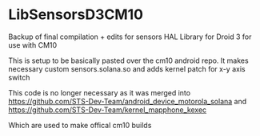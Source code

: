 # LibSensorsD3CM10
Backup of final compilation + edits for sensors HAL Library for Droid 3 for use with CM10

This is setup to be basically pasted over the cm10 android repo. It makes necessary custom sensors.solana.so and adds kernel patch
for x-y axis switch

This code is no longer necessary as it was merged into
https://github.com/STS-Dev-Team/android_device_motorola_solana
and 
https://github.com/STS-Dev-Team/kernel_mapphone_kexec 

Which are used to make offical cm10 builds
